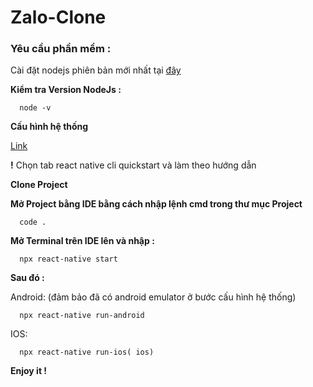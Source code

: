 # Zalo-Clone

  ### Yêu cầu phần mềm :
  
  Cài đặt nodejs phiên bản mới nhất tại [đây](https://nodejs.org/en/download/)

  **Kiểm tra Version NodeJs :**
  
      node -v
  
  **Cấu hình hệ thống**
  
   [Link](https://reactnative.dev/docs/environment-setup)
      
   **!** Chọn tab react native cli quickstart và làm theo hướng dẫn

**Clone Project**

**Mở Project bằng IDE bằng cách nhập lệnh cmd trong thư mục Project**

      code .
      
**Mở Terminal trên IDE lên và nhập :**

      npx react-native start
  
**Sau đó :**

 Android: (đảm bảo đã có android emulator ở bước cấu hình hệ thống)
 
      npx react-native run-android
      
 IOS:
      
      npx react-native run-ios( ios)
  


**Enjoy it !**
